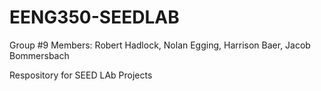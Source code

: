 # EENG350-SEEDLAB
Group #9
Members: Robert Hadlock, Nolan Egging, Harrison Baer, Jacob Bommersbach

Respository for SEED LAb Projects
